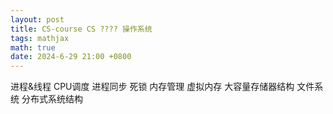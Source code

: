 ```yaml
---
layout: post
title: CS-course CS ???? 操作系统
tags: mathjax
math: true
date: 2024-6-29 21:00 +0800
---
```

进程&线程
CPU调度
进程同步
死锁
内存管理
虚拟内存
大容量存储器结构
文件系统
分布式系统结构